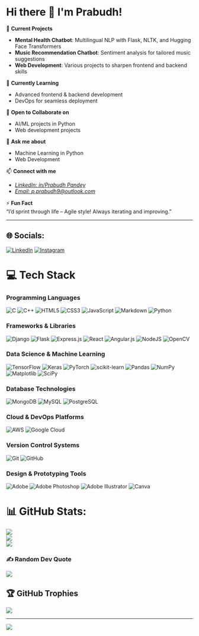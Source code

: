 # Hi there 👋 I'm Prabudh!

🔭 **Current Projects**  
- **Mental Health Chatbot**: Multilingual NLP with Flask, NLTK, and Hugging Face Transformers  
- **Music Recommendation Chatbot**: Sentiment analysis for tailored music suggestions  
- **Web Development**: Various projects to sharpen frontend and backend skills  

🌱 **Currently Learning**  
- Advanced frontend & backend development  
- DevOps for seamless deployment  

👯 **Open to Collaborate on**  
- AI/ML projects in Python  
- Web development projects  

💬 **Ask me about**  
- Machine Learning in Python  
- Web Development  

📫 **Connect with me**  
- [*LinkedIn: in/Prabudh Pandey*](https://www.linkedin.com/in/prabudhpandey/)
- [*Email: p.prabudh9@outlook.com*](mailto:p.prabudh9@outlook.com)

⚡ **Fun Fact**  
“I’d sprint through life – Agile style! Always iterating and improving.”

---

## 🌐 Socials:
[![LinkedIn](https://img.shields.io/badge/LinkedIn-%230077B5.svg?logo=linkedin&logoColor=white)](https://linkedin.com/in/https://www.linkedin.com/in/prabudhpandey/)
[![Instagram](https://img.shields.io/badge/Instagram-%23E4405F.svg?logo=instagram&logoColor=white)](https://www.instagram.com/theprabudhdev.jr/)

# 💻 Tech Stack

### **Programming Languages**
![C](https://img.shields.io/badge/c-%2300599C.svg?style=flat-square&logo=c&logoColor=white)
![C++](https://img.shields.io/badge/c++-%2300599C.svg?style=flat-square&logo=c%2B%2B&logoColor=white)
![HTML5](https://img.shields.io/badge/html5-%23E34F26.svg?style=flat-square&logo=html5&logoColor=white)
![CSS3](https://img.shields.io/badge/css3-%231572B6.svg?style=flat-square&logo=css3&logoColor=white)
![JavaScript](https://img.shields.io/badge/javascript-%23323330.svg?style=flat-square&logo=javascript&logoColor=%23F7DF1E)
![Markdown](https://img.shields.io/badge/markdown-%23000000.svg?style=flat-square&logo=markdown&logoColor=white)
![Python](https://img.shields.io/badge/python-3670A0?style=flat-square&logo=python&logoColor=ffdd54)

### **Frameworks & Libraries**
![Django](https://img.shields.io/badge/django-%23092E20.svg?style=flat-square&logo=django&logoColor=white)
![Flask](https://img.shields.io/badge/flask-%23000.svg?style=flat-square&logo=flask&logoColor=white)
![Express.js](https://img.shields.io/badge/express.js-%23404d59.svg?style=flat-square&logo=express&logoColor=%2361DAFB)
![React](https://img.shields.io/badge/react-%2320232a.svg?style=flat-square&logo=react&logoColor=%2361DAFB)
![Angular.js](https://img.shields.io/badge/angular.js-%23E23237.svg?style=flat-square&logo=angularjs&logoColor=white)
![NodeJS](https://img.shields.io/badge/node.js-6DA55F?style=flat-square&logo=node.js&logoColor=white)
![OpenCV](https://img.shields.io/badge/opencv-%23white.svg?style=flat-square&logo=opencv&logoColor=white)

### **Data Science & Machine Learning**
![TensorFlow](https://img.shields.io/badge/TensorFlow-%23FF6F00.svg?style=flat-square&logo=TensorFlow&logoColor=white)
![Keras](https://img.shields.io/badge/Keras-%23D00000.svg?style=flat-square&logo=Keras&logoColor=white)
![PyTorch](https://img.shields.io/badge/PyTorch-%23EE4C2C.svg?style=flat-square&logo=PyTorch&logoColor=white)
![scikit-learn](https://img.shields.io/badge/scikit--learn-%23F7931E.svg?style=flat-square&logo=scikit-learn&logoColor=white)
![Pandas](https://img.shields.io/badge/pandas-%23150458.svg?style=flat-square&logo=pandas&logoColor=white)
![NumPy](https://img.shields.io/badge/numpy-%23013243.svg?style=flat-square&logo=numpy&logoColor=white)
![Matplotlib](https://img.shields.io/badge/Matplotlib-%23ffffff.svg?style=flat-square&logo=Matplotlib&logoColor=black)
![SciPy](https://img.shields.io/badge/SciPy-%230C55A5.svg?style=flat-square&logo=scipy&logoColor=%white)

### **Database Technologies**
![MongoDB](https://img.shields.io/badge/MongoDB-%234ea94b.svg?style=flat-square&logo=mongodb&logoColor=white)
![MySQL](https://img.shields.io/badge/mysql-4479A1.svg?style=flat-square&logo=mysql&logoColor=white)
![PostgreSQL](https://img.shields.io/badge/postgres-%23316192.svg?style=flat-square&logo=postgresql&logoColor=white)

### **Cloud & DevOps Platforms**
![AWS](https://img.shields.io/badge/AWS-%23FF9900.svg?style=flat-square&logo=amazon-aws&logoColor=white)
![Google Cloud](https://img.shields.io/badge/GoogleCloud-%234285F4.svg?style=flat-square&logo=google-cloud&logoColor=white)

### **Version Control Systems**
![Git](https://img.shields.io/badge/git-%23F05033.svg?style=flat-square&logo=git&logoColor=white)
![GitHub](https://img.shields.io/badge/github-%23121011.svg?style=flat-square&logo=github&logoColor=white)

### **Design & Prototyping Tools**
![Adobe](https://img.shields.io/badge/adobe-%23FF0000.svg?style=flat-square&logo=adobe&logoColor=white)
![Adobe Photoshop](https://img.shields.io/badge/adobe%20photoshop-%2331A8FF.svg?style=flat-square&logo=adobe%20photoshop&logoColor=white)
![Adobe Illustrator](https://img.shields.io/badge/adobe%20illustrator-%23FF9A00.svg?style=flat-square&logo=adobe%20illustrator&logoColor=white)
![Canva](https://img.shields.io/badge/Canva-%2300C4CC.svg?style=flat-square&logo=Canva&logoColor=white)

# 📊 GitHub Stats:
![](https://github-readme-stats.vercel.app/api?username=theprabudh-Dev&theme=vision-friendly-dark&hide_border=false&include_all_commits=false&count_private=true)<br/>
![](https://github-readme-streak-stats.herokuapp.com/?user=theprabudh-Dev&theme=vision-friendly-dark&hide_border=false)<br/>
![](https://github-readme-stats.vercel.app/api/top-langs/?username=theprabudh-Dev&theme=vision-friendly-dark&hide_border=false&include_all_commits=false&count_private=true&layout=compact)

### ✍️ Random Dev Quote
![](https://quotes-github-readme.vercel.app/api?type=horizontal&theme=light)

## 🏆 GitHub Trophies
![](https://github-profile-trophy.vercel.app/?username=theprabudh-Dev&theme=radical&no-frame=false&no-bg=true&margin-w=4)

---
[![](https://visitcount.itsvg.in/api?id=theprabudh-Dev&icon=0&color=0)](https://visitcount.itsvg.in)
